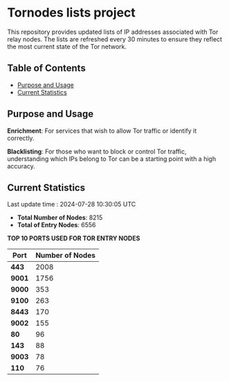 # Tornodes lists project

This repository provides updated lists of IP addresses associated with Tor relay nodes. The lists are refreshed every 30 minutes to ensure they reflect the most current state of the Tor network.

## Table of Contents

- [Purpose and Usage](#purpose-and-usage)
- [Current Statistics](#current-statistics)


## Purpose and Usage

**Enrichment**: For services that wish to allow Tor traffic or identify it correctly.

**Blacklisting**: For those who want to block or control Tor traffic, understanding which IPs belong to Tor can be a starting point with a high accuracy.

## Current Statistics

Last update time : 2024-07-28 10:30:05 UTC

- **Total Number of Nodes**: 8215
- **Total of Entry Nodes**: 6556

**TOP 10 PORTS USED FOR TOR ENTRY NODES**

| **Port** | **Number of Nodes** |
|------|-----------------|
| **443**   | 2008  |
| **9001**   | 1756  |
| **9000**   | 353  |
| **9100**   | 263  |
| **8443**   | 170  |
| **9002**   | 155  |
| **80**   | 96  |
| **143**   | 88  |
| **9003**   | 78  |
| **110**   | 76  |

